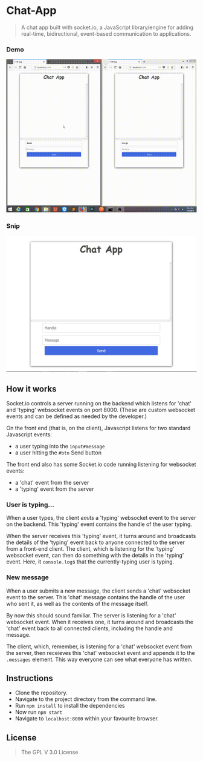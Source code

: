 # Chat-App

> A chat app built with socket.io, a JavaScript library/engine for adding real-time, bidirectional, event-based communication to applications.


### Demo

![Demo](https://github.com/jamesgeorge007/Lets-Chat/blob/master/assets/Demo.gif)

### Snip

![Snip](https://github.com/jamesgeorge007/Lets-Chat/blob/master/assets/snip.JPG)

## How it works

Socket.io controls a server running on the backend which listens for 'chat' and 'typing' websocket events on port 8000. (These are custom websocket events and can be defined as needed by the developer.)

On the front end (that is, on the client), Javascript listens for two standard Javascript events:
  - a user typing into the `input#message`
  - a user hitting the `#btn` Send button

The front end also has some Socket.io code running listening for websocket events:
  - a 'chat' event from the server
  - a 'typing' event from the server

### User is typing...

When a user types, the client *emits* a 'typing' websocket event to the server on the backend. This 'typing' event contains the handle of the user typing.

When the server receives this 'typing' event, it turns around and broadcasts the details of the 'typing' event back to anyone connected to the server from a front-end client. The client, which is listening for the 'typing' websocket event, can then do something with the details in the 'typing' event. Here, it `console.log`s that the currently-typing user is typing.

### New message

When a user submits a new message, the client sends a 'chat' websocket event to the server. This 'chat' message contains the handle of the user who sent it, as well as the contents of the message itself.

By now this should sound familiar. The server is listening for a 'chat' websocket event. When it receives one, it turns around and broadcasts the 'chat' event back to all connected clients, including the handle and message.

The client, which, remember, is listening for a 'chat' websocket event from the server, then receieves this 'chat' websocket event and appends it to the `.messages` element. This way everyone can see what everyone has written.


## Instructions

- Clone the repository.
- Navigate to the project directory from the command line.
- Run ```npm install``` to install the dependencies
- Now run ```npm start```
- Navigate to ```localhost:8000``` within your favourite browser.

## License

> The GPL V 3.0 License
